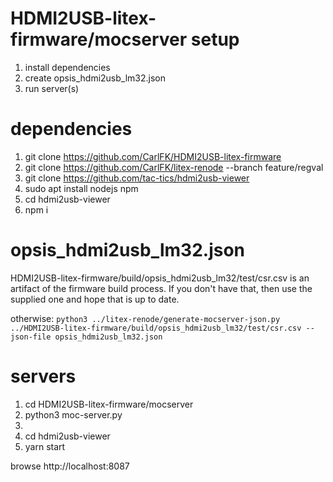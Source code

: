 # HDMI2USB-litex-firmware/mocserver setup

1. install dependencies
1. create opsis_hdmi2usb_lm32.json
1. run server(s)

# dependencies
1. git clone https://github.com/CarlFK/HDMI2USB-litex-firmware
1. git clone https://github.com/CarlFK/litex-renode --branch feature/regval
1. git clone https://github.com/tac-tics/hdmi2usb-viewer
1. sudo apt install nodejs npm
1. cd hdmi2usb-viewer
1. npm i

# opsis_hdmi2usb_lm32.json

HDMI2USB-litex-firmware/build/opsis_hdmi2usb_lm32/test/csr.csv is an artifact of the firmware build process.  If you don't have that, then use the supplied one and hope that is up to date.

otherwise:
`python3 ../litex-renode/generate-mocserver-json.py ../HDMI2USB-litex-firmware/build/opsis_hdmi2usb_lm32/test/csr.csv --json-file opsis_hdmi2usb_lm32.json`


# servers

1. cd HDMI2USB-litex-firmware/mocserver
1. python3 moc-server.py
1.
1. cd hdmi2usb-viewer
1. yarn start

browse http://localhost:8087

